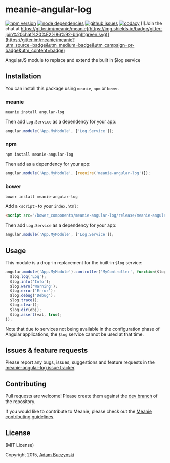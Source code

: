 # meanie-angular-log

[![npm version](https://img.shields.io/npm/v/meanie-angular-log.svg)](https://www.npmjs.com/package/meanie-angular-log)
[![node dependencies](https://david-dm.org/meanie/angular-log.svg)](https://david-dm.org/meanie/angular-log)
[![github issues](https://img.shields.io/github/issues/meanie/angular-log.svg)](https://github.com/meanie/angular-log/issues)
[![codacy](https://img.shields.io/codacy/4e1e3e31e0ed44759bea0cac8ef22d76.svg)](https://www.codacy.com/app/meanie/angular-log)
[![Join the chat at https://gitter.im/meanie/meanie](https://img.shields.io/badge/gitter-join%20chat%20%E2%86%92-brightgreen.svg)](https://gitter.im/meanie/meanie?utm_source=badge&utm_medium=badge&utm_campaign=pr-badge&utm_content=badge)

AngularJS module to replace and extend the built in $log service

## Installation

You can install this package using `meanie`, `npm` or `bower`.

### meanie

```shell
meanie install angular-log
```

Then add `Log.Service` as a dependency for your app:

```js
angular.module('App.MyModule', ['Log.Service']);
```

### npm

```shell
npm install meanie-angular-log
```

Then add as a dependency for your app:

```js
angular.module('App.MyModule', [require('meanie-angular-log')]);
```

### bower

```shell
bower install meanie-angular-log
```

Add a `<script>` to your `index.html`:

```html
<script src="/bower_components/meanie-angular-log/release/meanie-angular-log.js"></script>
```

Then add `Log.Service` as a dependency for your app:

```js
angular.module('App.MyModule', ['Log.Service']);
```

## Usage

This module is a drop-in replacement for the built-in `$log` service:

```js
angular.module('App.MyModule').controller('MyController', function($log) {
  $log.log('Log');
  $log.info('Info');
  $log.warn('Warning');
  $log.error('Error');
  $log.debug('Debug');
  $log.trace();
  $log.clear();
  $log.dir(obj);
  $log.assert(val, true);
});
```

Note that due to services not being available in the configuration phase of Angular applications, the `$log` service cannot be used at that time.

## Issues & feature requests

Please report any bugs, issues, suggestions and feature requests in the [meanie-angular-log issue tracker](https://github.com/meanie/angular-log/issues).

## Contributing

Pull requests are welcome! Please create them against the [dev branch](https://github.com/meanie/angular-log/tree/dev) of the repository.

If you would like to contribute to Meanie, please check out the [Meanie contributing guidelines](https://github.com/meanie/meanie/blob/master/CONTRIBUTING.md).

## License

(MIT License)

Copyright 2015, [Adam Buczynski](http://adambuczynski.com)
